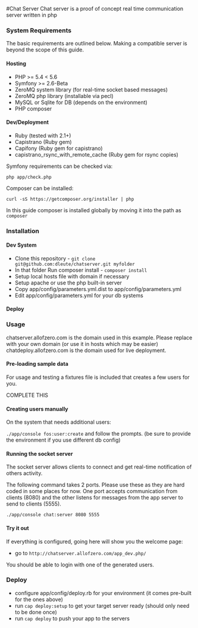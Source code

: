 #Chat Server
Chat server is a proof of concept real time communication server written in php

### System Requirements

The basic requirements are outlined below. Making a compatible server is beyond the scope of this guide.

#### Hosting

* PHP >= 5.4 < 5.6
* Symfony >= 2.6-Beta
* ZeroMQ system library (for real-time socket based messages)
* ZeroMQ php library (installable via pecl)
* MySQL or Sqlite for DB (depends on the environment)
* PHP composer

#### Dev/Deployment

* Ruby (tested with 2.1+)
* Capistrano (Ruby gem)
* Capifony (Ruby gem for capistrano)
* capistrano_rsync_with_remote_cache (Ruby gem for rsync copies)
 
Symfony requirements can be checked via:

`php app/check.php`

Composer can be installed:

`curl -sS https://getcomposer.org/installer | php`

In this guide composer is installed globally by moving it into the path as `composer`

### Installation

#### Dev System

* Clone this repository - `git clone git@github.com:dleute/chatserver.git myfolder`
* In that folder Run composer install - `composer install`
* Setup local hosts file with domain if necessary
* Setup apache or use the php built-in server
* Copy app/config/parameters.yml.dist to app/config/parameters.yml
* Edit app/config/parameters.yml for your db systems

#### Deploy

### Usage

chatserver.allofzero.com is the domain used in this example. Please replace with your own domain (or use it in hosts which may be easier)
chatdeploy.allofzero.com is the domain used for live deployment.

#### Pre-loading sample data

For usage and testing a fixtures file is included that creates a few users for you.

COMPLETE THIS

#### Creating users manually

On the system that needs additional users:

`./app/console fos:user:create` and follow the prompts. (be sure to provide the environment if you use different db config)

#### Running the socket server

The socket server allows clients to connect and get real-time notification of others activity.

The following command takes 2 ports. Please use these as they are hard coded in some places for now. One port accepts communication from clients (8080) and the other listens for messages from the app server to send to clients (5555).

`./app/console chat:server 8080 5555`

#### Try it out

If everything is configured, going here will show you the welcome page:

* go to `http://chatserver.allofzero.com/app_dev.php/`

You should be able to login with one of the generated users.

### Deploy

* configure app/config/deploy.rb for your environment (it comes pre-built for the ones above) 
* run `cap deploy:setup` to get your target server ready (should only need to be done once)
* run `cap deploy` to push your app to the servers
